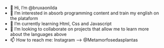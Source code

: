 - 👋 Hi, I’m @bruxaonilda
- 👀 I’m interested in absorb programming content and train my english on the plataform 
- 🌱 I’m currently learning Html, Css and Javascript
- 💞️ I’m looking to collaborate on projects that allow me to learn more about the languages above
- 📫 How to reach me: Instagram --> @Metamorfosedasplantas

<!---
bruxaonilda/bruxaonilda is a ✨ special ✨ repository because its `README.md` (this file) appears on your GitHub profile.
You can click the Preview link to take a look at your changes.
--->
